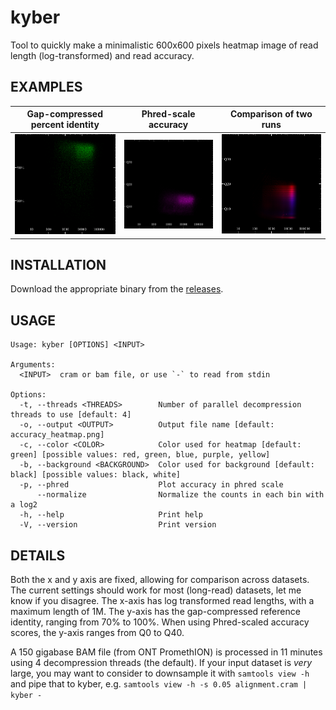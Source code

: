 # kyber

Tool to quickly make a minimalistic 600x600 pixels heatmap image of read length (log-transformed) and read accuracy.

## EXAMPLES

Gap-compressed percent identity             |  Phred-scale accuracy | Comparison of two runs
:-------------------------:|:-------------------------:|:-------------------------:
![example](example/accuracy_heatmap.png)  |  ![example](example/accuracy_heatmap_phred.png) | ![example](example/accuracy_heatmap_comparison.png)

## INSTALLATION

Download the appropriate binary from the [releases](https://github.com/wdecoster/kyber/releases).

## USAGE

```text
Usage: kyber [OPTIONS] <INPUT>

Arguments:
  <INPUT>  cram or bam file, or use `-` to read from stdin

Options:
  -t, --threads <THREADS>        Number of parallel decompression threads to use [default: 4]
  -o, --output <OUTPUT>          Output file name [default: accuracy_heatmap.png]
  -c, --color <COLOR>            Color used for heatmap [default: green] [possible values: red, green, blue, purple, yellow]
  -b, --background <BACKGROUND>  Color used for background [default: black] [possible values: black, white]
  -p, --phred                    Plot accuracy in phred scale
      --normalize                Normalize the counts in each bin with a log2
  -h, --help                     Print help
  -V, --version                  Print version
  ```

## DETAILS

Both the x and y axis are fixed, allowing for comparison across datasets. The current settings should work for most (long-read) datasets, let me know if you disagree.
The x-axis has log transformed read lengths, with a maximum length of 1M.
The y-axis has the gap-compressed reference identity, ranging from 70% to 100%. When using Phred-scaled accuracy scores, the y-axis ranges from Q0 to Q40.

A 150 gigabase BAM file (from ONT PromethION) is processed in 11 minutes using 4 decompression threads (the default). If your input dataset is *very* large, you may want to consider to downsample it with `samtools view -h` and pipe that to kyber, e.g. `samtools view -h -s 0.05 alignment.cram | kyber -`

